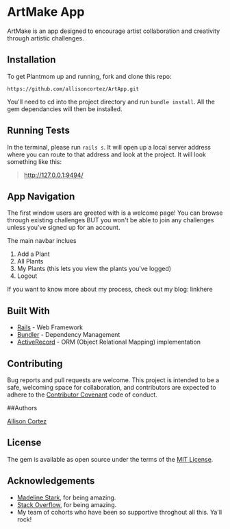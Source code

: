 # ArtMake App

ArtMake is an app designed to encourage artist collaboration and creativity through artistic challenges. 


## Installation

To get Plantmom up and running, fork and clone this repo:

``https://github.com/allisoncortez/ArtApp.git``

You'll need to cd into the project directory and run ``bundle install``. All the gem dependancies will then be installed.

## Running Tests

In the terminal, please run ``rails s``. It will open up a local server address where you can route to that address and look at the project. It will look something like this:

> http://127.0.0.1:9494/


## App Navigation

The first window users are greeted with is a welcome page!
You can browse through existing challenges BUT you won't be able to join any challenges unless you've signed up for an account.

The main navbar inclues
1. Add a Plant
2. All Plants
3. My Plants (this lets you view the plants you've logged)
4. Logout

If you want to know more about my process, check out my blog:
linkhere

## Built With 

 * [Rails](https://guides.rubyonrails.org/) - Web Framework
 * [Bundler](https://bundler.io/) - Dependency Management 
 * [ActiveRecord](https://guides.rubyonrails.org/active_record_basics.html) - ORM (Object Relational Mapping) implementation

## Contributing

Bug reports and pull requests are welcome. This project is intended to be a safe, welcoming space for collaboration, and contributors are expected to adhere to the [Contributor Covenant](http://contributor-covenant.org) code of conduct.


##Authors

[Allison Cortez](https://github.com/allisoncortez)

## License

The gem is available as open source under the terms of the [MIT License](https://opensource.org/licenses/MIT).


## Acknowledgements

* [Madeline Stark](https://github.com/Madeline-Stark), for being amazing.
* [Stack Overflow](https://stackoverflow.com/), for being amazing.
* My team of cohorts who have been so supportive throghout all this. Ya'll rock!
